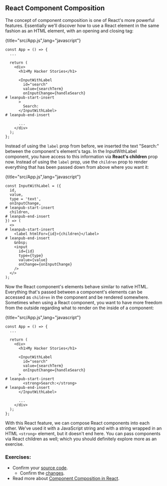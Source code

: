## React Component Composition

The concept of component composition is one of React's more powerful features. Essentially we'll discover how to use a React element in the same fashion as an HTML element, with an opening and closing tag:

{title="src/App.js",lang="javascript"}
~~~~~~~
const App = () => {
  ...

  return (
    <div>
      <h1>My Hacker Stories</h1>

      <InputWithLabel
        id="search"
        value={searchTerm}
        onInputChange={handleSearch}
# leanpub-start-insert
      >
        Search:
      </InputWithLabel>
# leanpub-end-insert

      ...
    </div>
  );
};
~~~~~~~

Instead of using the `label` prop from before, we inserted the text "Search:" between the component's element's tags. In the InputWithLabel component, you have access to this information via **React's children** prop now. Instead of using the `label` prop, use the `children` prop to render everything that has been passed down from above where you want it:

{title="src/App.js",lang="javascript"}
~~~~~~~
const InputWithLabel = ({
  id,
  value,
  type = 'text',
  onInputChange,
# leanpub-start-insert
  children,
# leanpub-end-insert
}) => (
  <>
# leanpub-start-insert
    <label htmlFor={id}>{children}</label>
# leanpub-end-insert
    &nbsp;
    <input
      id={id}
      type={type}
      value={value}
      onChange={onInputChange}
    />
  </>
);
~~~~~~~

Now the React component's elements behave similar to native HTML. Everything that's passed between a component's elements can be accessed as `children` in the component and be rendered somewhere. Sometimes when using a React component, you want to have more freedom from the outside regarding what to render on the inside of a component:

{title="src/App.js",lang="javascript"}
~~~~~~~
const App = () => {
  ...

  return (
    <div>
      <h1>My Hacker Stories</h1>

      <InputWithLabel
        id="search"
        value={searchTerm}
        onInputChange={handleSearch}
      >
# leanpub-start-insert
        <strong>Search:</strong>
# leanpub-end-insert
      </InputWithLabel>

      ...
    </div>
  );
};
~~~~~~~

With this React feature, we can compose React components into each other. We've used it with a JavaScript string and with a string wrapped in an HTML `<strong>` element, but it doesn't end here. You can pass components via React children as well; which you should definitely explore more as an exercise.

### Exercises:

* Confirm your [source code](https://codesandbox.io/s/github/the-road-to-learn-react/hacker-stories/tree/2021/React-Component-Composition).
  * Confirm the [changes](https://github.com/the-road-to-learn-react/hacker-stories/compare/2021/Reusable-React-Component...2021/React-Component-Composition).
* Read more about [Component Composition in React](https://www.robinwieruch.de/react-component-composition).
